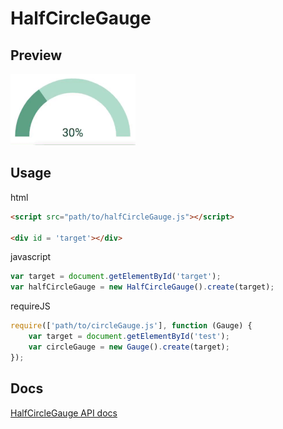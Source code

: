 # HalfCircleGauge

## Preview
![](./docs/exgif.gif)
## Usage

html
```html
<script src="path/to/halfCircleGauge.js"></script>

<div id = 'target'></div>
```
javascript
```javascript
var target = document.getElementById('target');
var halfCircleGauge = new HalfCircleGauge().create(target);
```

requireJS 
```javascript
require(['path/to/circleGauge.js'], function (Gauge) {
	var target = document.getElementById('test');
	var circleGauge = new Gauge().create(target);
});
```
## Docs
[HalfCircleGauge API docs](https://github.com/yeonjuan/wever-UI/wiki/HalfCircleGauge)

